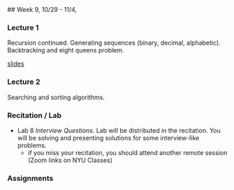 <div class="week">

<div class="week_heading" markdown="1">
## Week 9, 10/29 - 11/4,
</div>

<div class="column_materials"  markdown="1">

### Lecture 1

Recursion continued. Generating sequences (binary, decimal, alphabetic).
Backtracking and eight queens problem.


[slides](slides/08-recursion_2.html)

### Lecture 2

Searching and sorting algorithms. 

### Recitation / Lab

- Lab 8 _Interview Questions_. Lab will be distributed in the recitation.
You will be solving and presenting solutions for some interview-like problems.
  - if you miss your recitation, you should attend another remote session (Zoom
    links on NYU Classes)

</div>

<div class="column_assign"  markdown="1">

### Assignments

</div>
</div>
